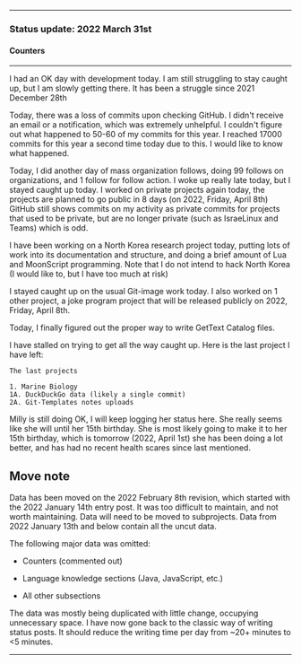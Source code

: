 


***

### Status update: 2022 March 31st

<!--
***

### Status update: 2022 January 14th

***
<!-- F#
F#

Comments
Print
Break
!-->

#### Counters

<!-- COUNTERS NEED UPDATE - JULY 30TH 2021 !-->

<!--
Topics
200 followers
Commit calendar hover redesign (forgot to write this for yesterday)
Slow Internet, rationing off certain uploads to save bandwidth and time
!-->

<!-- Verified on 2022 January 1st !-->

<!--🎂 **Days until 2 year GitHub :octocat: anniversary:** `a129` _(as of 2022 January 14th at 00:12:00 am to 11:59:59 pm)_ <!-- COUNTER #1 !-->

<!--:octocat: **GitHub consecutive day count:** `600` _(As of 2022 January 14th at 00:12:00 am to 11:59:59 pm)_ <!-- COUNTER #2 !-->

<!--🐧 **Linux desktop consecutive day count:** `555` _(as of 2022 January 14th at 00:12:00 am to 11:59:59)_  <!-- COUNTER #3 !-->

<!--🪟 **Windows 10 with GitHub consecutive day count:** `45` <!-- (Yes I am aware that the count messed up in the past 2 months. I haven't gotten to fixing it yet) !--> <!--_(as of 2020 July 9th at 00:12:00 am to 11:59:59)_  <!-- COUNTER #4 !-->

<!--🐧 **Ubuntu 20.04 with GitHub consecutive day count:** `555`  _(as of 2022 January 14th at 00:12:00 am to 11:59:59)_  <!-- COUNTER #5 !-->

<!--:atom: **Total amount of original GitHub repositories:** `1,669+o/1681+o` _(as of 2022 January 14th at 00:12:00 am to 11:59:59 pm)_ <!-- COUNTER #6 !-->

<!--_I have noted that GitHub rounds up the total number of each statistic, so when something reaches 50 after the kilo point (once it reaches 1000) it rounds up to the next kilo, so 1050 would be 1100, 1150 would be 1200, and so on._

:atom: o=organizations, total number of non-fork organization repositories: `115` _as of 2022 January 14th 00:12:00 am to 11:59:59 pm)_ <!-- COUNTER #7 !-->

<!--Organization repo count guide

Org repo (non-fork) count

Snap repos: 29 (formula: Org:Seanpm2001-snapcraft minus current.unforked minus 4) (verified count, as of July 21st 2021)

.github.io: 79 (80 when including seanpm2001/seanpm2001/github.io/) (formula: org:Seanpm2001-GitHub-Pages-Collection minus current.unforked minus 4) Verified count (as of July 9th 2021) unverified count (as of July 26th 2021)

Count verification needs to be re-checked - July 13th 2021 ((X1
Count verification needs to be re-checked - July 14th 2021 X2::
Count verification needs to be re-checked - July 15th 2021 X3::
Count verification needs to be re-checked - July 16th 2021 X4::
Count verification needs to be re-checked - July 17th 2021 X5))
No new data for this range, update count verification when ready

:electron: **Repositories created so far this month:** `57+o` _(as of 2022 January 14th at 00:12:00 am to 11:59:59 pm)_ <!-- COUNTER #8 !-->

<!--:shipit: **Organization count:** `770` _(as of 2022 January 14th at 00:12:00 am to 11:59:59 pm)_ <!-- COUNTER #9 !-->

<!--:electron: **Organizations created so far this month:** `10` _(as of 2022 January 14th at 00:12:00 am to 11:59:59 pm)_ <!-- COUNTER #10 !-->
<!--!-->

***

<!-- Notes 2022.03.31
2022 Thursday, March 31st status notes

Commits lost, unknown what happened, dropped below 17k for the year
Preparing for tomorrow
Another day of mass follows, 99x
Staying caught up
Woke up really late
Work on private projects
Private projects planned to go public in 8 days (2022, Friday, April 8th)
GitHub still shows commits on my activity as private commits for projects that used to be private, but are no longer private (such as IsraeLinux and Teams) which is odd.
North Korea research project
Finally learning the proper way of writing GetText Catalogs
Very brief MoonScript and Lua programming today

-->

I had an OK day with development today. I am still struggling to stay caught up, but I am slowly getting there. It has been a struggle since 2021 December 28th

Today, there was a loss of commits upon checking GitHub. I didn't receive an email or a notification, which was extremely unhelpful. I couldn't figure out what happened to 50-60 of my commits for this year. I reached 17000 commits for this year a second time today due to this. I would like to know what happened.

Today, I did another day of mass organization follows, doing 99 follows on organizations, and 1 follow for follow action. I woke up really late today, but I stayed caught up today. I worked on private projects again today, the projects are planned to go public in 8 days (on 2022, Friday, April 8th) GitHub still shows commits on my activity as private commits for projects that used to be private, but are no longer private (such as IsraeLinux and Teams) which is odd.

I have been working on a North Korea research project today, putting lots of work into its documentation and structure, and doing a brief amount of Lua and MoonScript programming. Note that I do not intend to hack North Korea (I would like to, but I have too much at risk)

I stayed caught up on the usual Git-image work today. I also worked on 1 other project, a joke program project that will be released publicly on 2022, Friday, April 8th.

Today, I finally figured out the proper way to write GetText Catalog files.

I have stalled on trying to get all the way caught up. Here is the last project I have left:

```text
The last projects

1. Marine Biology
1A. DuckDuckGo data (likely a single commit)
2A. Git-Templates notes uploads
```

Milly is still doing OK, I will keep logging her status here. She really seems like she will until her 15th birthday. She is most likely going to make it to her 15th birthday, which is tomorrow (2022, April 1st) she has been doing a lot better, and has had no recent health scares since last mentioned.

## Move note

Data has been moved on the 2022 February 8th revision, which started with the 2022 January 14th entry post. It was too difficult to maintain, and not worth maintaining. Data will need to be moved to subprojects. Data from 2022 January 13th and below contain all the uncut data.

The following major data was omitted:

- Counters (commented out)

- Language knowledge sections (Java, JavaScript, etc.)

- All other subsections

The data was mostly being duplicated with little change, occupying unnecessary space. I have now gone back to the classic way of writing status posts. It should reduce the writing time per day from ~20+ minutes to <5 minutes.

***
